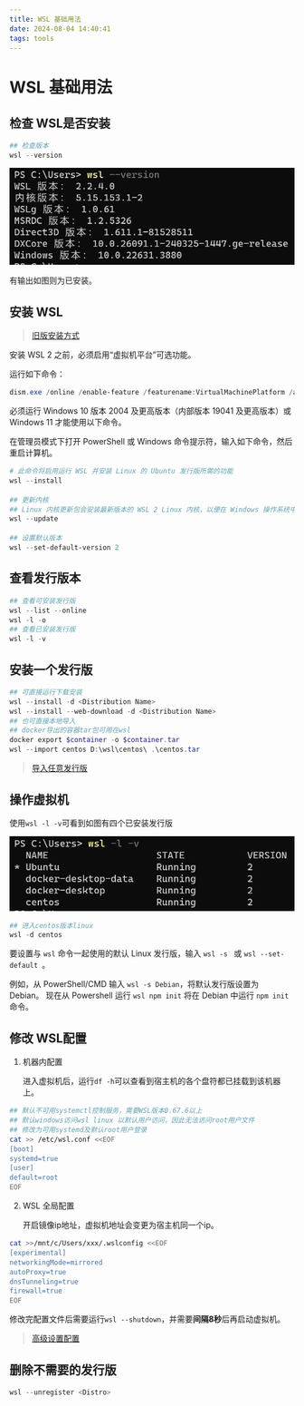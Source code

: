 ```yaml
---
title: WSL 基础用法
date: 2024-08-04 14:40:41
tags: tools
---
```


# WSL 基础用法

## 检查 WSL是否安装

```powershell
## 检查版本
wsl --version
```

![wsl-version](../images/wsl-base/wsl-version.png)

有输出如图则为已安装。

## 安装 WSL

> [旧版安装方式](https://learn.microsoft.com/zh-cn/windows/wsl/install-manual)

安装 WSL 2 之前，必须启用“虚拟机平台”可选功能。

运行如下命令：

```powershell
dism.exe /online /enable-feature /featurename:VirtualMachinePlatform /all /norestart
```

必须运行 Windows 10 版本 2004 及更高版本（内部版本 19041 及更高版本）或 Windows 11 才能使用以下命令。 

在管理员模式下打开 PowerShell 或 Windows 命令提示符，输入如下命令，然后重启计算机。

```powershell
# 此命令将启用运行 WSL 并安装 Linux 的 Ubuntu 发行版所需的功能
wsl --install

## 更新内核
## Linux 内核更新包会安装最新版本的 WSL 2 Linux 内核，以便在 Windows 操作系统中运行 WSL
wsl --update

## 设置默认版本
wsl --set-default-version 2
```

## 查看发行版本

```powershell
## 查看可安装发行版
wsl --list --online
wsl -l -o
## 查看已安装发行版
wsl -l -v
```

## 安装一个发行版

```powershell
## 可直接运行下载安装
wsl --install -d <Distribution Name>
wsl --install --web-download -d <Distribution Name>
## 也可直接本地导入
## docker导出的容器tar包可用在wsl
docker export $container -o $container.tar
wsl --import centos D:\wsl\centos\ .\centos.tar
```

> [导入任意发行版](https://learn.microsoft.com/zh-cn/windows/wsl/use-custom-distro)

## 操作虚拟机

使用`wsl -l -v`可看到如图有四个已安装发行版

![installed](../images/wsl-base/installed.png)

```powershell
## 进入centos版本linux
wsl -d centos
```

要设置与 `wsl` 命令一起使用的默认 Linux 发行版，输入 `wsl -s ` 或 `wsl --set-default `。

例如，从 PowerShell/CMD 输入 `wsl -s Debian`，将默认发行版设置为 Debian。 现在从 Powershell 运行 `wsl npm init` 将在 Debian 中运行 `npm init` 命令。

## 修改 WSL配置

1. 机器内配置

   进入虚拟机后，运行`df -h`可以查看到宿主机的各个盘符都已挂载到该机器上。

```bash
## 默认不可用systemctl控制服务，需要WSL版本0.67.6以上
## 默认windows访问wsl linux 以默认用户访问，因此无法访问root用户文件
## 修改为可用systemd及默认root用户登录
cat >> /etc/wsl.conf <<EOF
[boot]
systemd=true
[user]
default=root
EOF
```

2. WSL 全局配置

   开启镜像ip地址，虚拟机地址会变更为宿主机同一个ip。

```bash
cat >>/mnt/c/Users/xxx/.wslconfig <<EOF
[experimental]
networkingMode=mirrored
autoProxy=true
dnsTunneling=true
firewall=true
EOF
```

修改完配置文件后需要运行`wsl --shutdown`，并需要**间隔8秒**后再启动虚拟机。

> [高级设置配置](https://learn.microsoft.com/zh-cn/windows/wsl/wsl-config)

## 删除不需要的发行版

```powershell
wsl --unregister <Distro>
```

